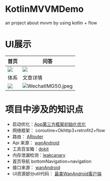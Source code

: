 # KotlinMVVMDemo
an project about mvvm by using kotlin + flow
# UI展示
| 首页 | 问答 |  
| --- | --- |
| ![](https://p3-juejin.byteimg.com/tos-cn-i-k3u1fbpfcp/4b2fc0e634cd4fb59fdf6b9285629dec~tplv-k3u1fbpfcp-zoom-1.image) | ![](https://p3-juejin.byteimg.com/tos-cn-i-k3u1fbpfcp/727aa48776e94aeb8f30a26cbf4a13b7~tplv-k3u1fbpfcp-zoom-1.image)
| 体系 | 文章详情 |
| ![](https://p3-juejin.byteimg.com/tos-cn-i-k3u1fbpfcp/d6ae59dffc4c46499045a30372b58dfb~tplv-k3u1fbpfcp-zoom-1.image) | ![WechatIMG50.jpeg](https://tva1.sinaimg.cn/large/006fCF3Pgy1gvjf9oseaij60u01rcjys02.jpg)


# 项目中涉及的知识点
- 启动优化：[App第三方框架初始化优化](https://github.com/haodongLing/Launch-Dispatcher)
- 网络框架： coroutine+Okhttp3+retrofit2+flow
- 路由： [ARouter](https://github.com/alibaba/ARouter)
- Api 来源： [wanAndroid](https://www.wanandroid.com/index)
- 工具百宝箱：[dokit](http://xingyun.xiaojukeji.com/docs/dokit/#/androidGuide)
- 内存泄漏检测：[leakcanary](https://square.github.io/leakcanary/getting_started/)
- 首页导航 bottomNavigation+navigation
- 接口来源： [wanAndroid](https://www.wanandroid.com/blog/show/2;jsessionid=502AFD7B41B3BCAEEAC2B88575E6EFDF)
- UI资源部分util代码： [最美WanAndroid客户端](https://github.com/goweii/WanAndroid)
